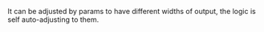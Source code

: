 
It can be adjusted by params to have different widths of output, the logic is self auto-adjusting to them.
